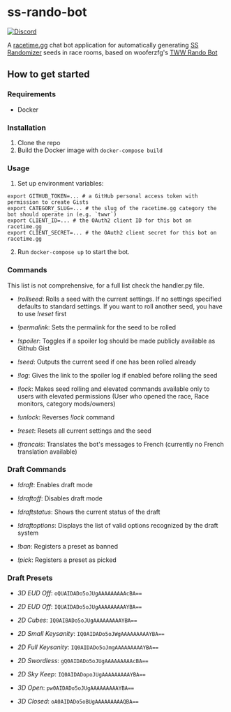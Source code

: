 # ss-rando-bot

[![Discord](https://img.shields.io/discord/767090759773323264?label=Discord&logo=discord&style=plastic)](https://discord.ssrando.com)

A [racetime.gg](https://racetime.gg) chat bot application for automatically 
generating [SS Randomizer](https://github.com/lepelog/sslib) seeds in race rooms, based on wooferzfg's [TWW Rando Bot](https://github.com/wooferzfg/tww-rando-bot)

## How to get started

### Requirements

* Docker

### Installation

1. Clone the repo
2. Build the Docker image with `docker-compose build`

### Usage

1. Set up environment variables:
```
export GITHUB_TOKEN=... # a GitHub personal access token with permission to create Gists
export CATEGORY_SLUG=... # the slug of the racetime.gg category the bot should operate in (e.g. `twwr`)
export CLIENT_ID=... # the OAuth2 client ID for this bot on racetime.gg
export CLIENT_SECRET=... # the OAuth2 client secret for this bot on racetime.gg
```
2. Run `docker-compose up` to start the bot.


### Commands

This list is not comprehensive, for a full list check the handler.py file.

- *!rollseed*: Rolls a seed with the current settings. If no settings specified defaults to standard settings. If you want to roll another seed, you have to use *!reset* first

- *!permalink*: Sets the permalink for the seed to be rolled

- *!spoiler*: Toggles if a spoiler log should be made publicly available as Github Gist

- *!seed*: Outputs the current seed if one has been rolled already

- *!log*: Gives the link to the spoiler log if enabled before rolling the seed

- *!lock*: Makes seed rolling and elevated commands available only to users with elevated permissions (User who opened the race, Race monitors, category mods/owners)

- *!unlock*: Reverses *!lock* command

- *!reset*: Resets all current settings and the seed

- *!francais*: Translates the bot's messages to French (currently no French translation available)

### Draft Commands
- *!draft*: Enables draft mode

- *!draftoff*: Disables draft mode

- *!draftstatus*: Shows the current status of the draft

- *!draftoptions*: Displays the list of valid options recognized by the draft system

- *!ban*: Registers a preset as banned

- *!pick*: Registers a preset as picked

### Draft Presets 
- *3D EUD Off*: ``oQUAIDADo5oJUgAAAAAAAAAcBA==``

- *2D EUD Off*: ``IQUAIDADo5oJUgAAAAAAAAAYBA==``

- *2D Cubes*: ``IQ0AIBADo5oJUgAAAAAAAAAYBA==``

- *2D Small Keysanity*: ``IQ0AIDADo5oJWgAAAAAAAAAYBA==``

- *2D Full Keysanity*: ``IQ0AIDADo5oJmgAAAAAAAAAYBA==``

- *2D Swordless*: ``gQ0AIDADo5oJUgAAAAAAAAAcBA==``

- *2D Sky Keep*: ``IQ0AIDADopoJUgAAAAAAAAAYBA==``

- *3D Open*: ``pw0AIDADo5oJUgAAAAAAAAAYBA==``

- *3D Closed*: ``oA0AIDADo5oBUgAAAAAAAAAQBA==``